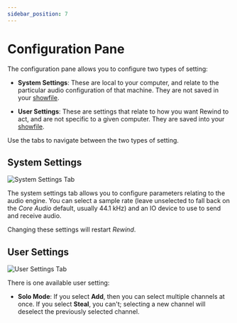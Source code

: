 ```yaml
---
sidebar_position: 7
---
```


# Configuration Pane
The configuration pane allows you to configure two types of setting:

* **System Settings**: These are local to your computer, and relate to the particular audio
  configuration of that machine. They are not saved in your [showfile](showfiles).

* **User Settings**: These are settings that relate to how you want Rewind to act, and are not
  specific to a given computer. They are saved into your [showfile](showfiles).

Use the tabs to navigate between the two types of setting.

## System Settings

![System Settings Tab](/img/rewind/ui-config.png)

The system settings tab allows you to configure parameters relating to the audio engine.
You can select a sample rate (leave unselected to fall back on the *Core Audio* default, usually
44.1 kHz) and an IO device to use to send and receive audio.

Changing these settings will restart *Rewind*.

## User Settings

![User Settings Tab](/img/rewind/ui-config-user.png)

There is one available user setting:

* **Solo Mode**: If you select **Add**, then you can select multiple channels at once. If you
  select **Steal**, you can't; selecting a new channel will deselect the previously selected
  channel.
